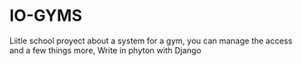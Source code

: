 # IO-GYMS
Liitle school proyect about a system for a gym, you can manage the access and a few things more, Write in phyton with Django

